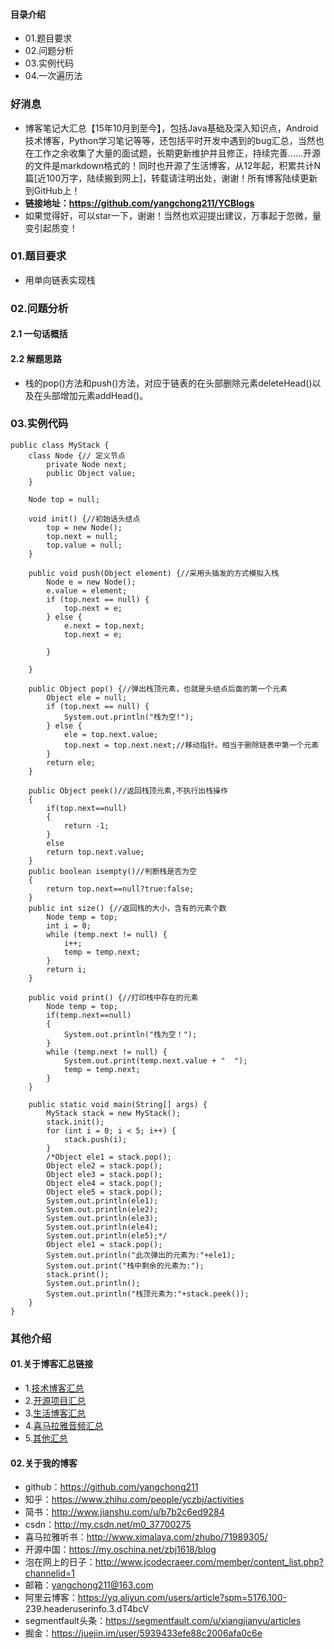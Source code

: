 #### 目录介绍
- 01.题目要求
- 02.问题分析
- 03.实例代码
- 04.一次遍历法



### 好消息
- 博客笔记大汇总【15年10月到至今】，包括Java基础及深入知识点，Android技术博客，Python学习笔记等等，还包括平时开发中遇到的bug汇总，当然也在工作之余收集了大量的面试题，长期更新维护并且修正，持续完善……开源的文件是markdown格式的！同时也开源了生活博客，从12年起，积累共计N篇[近100万字，陆续搬到网上]，转载请注明出处，谢谢！所有博客陆续更新到GitHub上！
- **链接地址：https://github.com/yangchong211/YCBlogs**
- 如果觉得好，可以star一下，谢谢！当然也欢迎提出建议，万事起于忽微，量变引起质变！




### 01.题目要求
- 用单向链表实现栈


### 02.问题分析
#### 2.1 一句话概括



#### 2.2 解题思路
- 栈的pop()方法和push()方法，对应于链表的在头部删除元素deleteHead()以及在头部增加元素addHead()。


### 03.实例代码
```
public class MyStack {
    class Node {// 定义节点
        private Node next;
        public Object value;
    }

    Node top = null;

    void init() {//初始话头结点
        top = new Node();
        top.next = null;
        top.value = null;
    }

    public void push(Object element) {//采用头插发的方式模拟入栈
        Node e = new Node();
        e.value = element;
        if (top.next == null) {
            top.next = e;
        } else {
            e.next = top.next;
            top.next = e;

        }

    }

    public Object pop() {//弹出栈顶元素，也就是头结点后面的第一个元素
        Object ele = null;
        if (top.next == null) {
            System.out.println("栈为空!");
        } else {
            ele = top.next.value;
            top.next = top.next.next;//移动指针。相当于删除链表中第一个元素
        }
        return ele;
    }
 
    public Object peek()//返回栈顶元素,不执行出栈操作
    {
        if(top.next==null)
        {
            return -1;
        }
        else
        return top.next.value;
    }
    public boolean isempty()//判断栈是否为空
    {
        return top.next==null?true:false;
    }
    public int size() {//返回栈的大小，含有的元素个数
        Node temp = top;
        int i = 0;
        while (temp.next != null) {
            i++;
            temp = temp.next;
        }
        return i;
    }

    public void print() {//打印栈中存在的元素
        Node temp = top;
        if(temp.next==null)
        {
            System.out.println("栈为空！");
        }
        while (temp.next != null) {
            System.out.print(temp.next.value + "  ");
            temp = temp.next;
        }
    }

    public static void main(String[] args) {
        MyStack stack = new MyStack();
        stack.init();
        for (int i = 0; i < 5; i++) {
            stack.push(i);
        }
        /*Object ele1 = stack.pop();
        Object ele2 = stack.pop();
        Object ele3 = stack.pop();
        Object ele4 = stack.pop();
        Object ele5 = stack.pop();
        System.out.println(ele1);
        System.out.println(ele2);
        System.out.println(ele3);
        System.out.println(ele4);
        System.out.println(ele5);*/
        Object ele1 = stack.pop();
        System.out.println("此次弹出的元素为:"+ele1);
        System.out.print("栈中剩余的元素为:");
        stack.print();
        System.out.println();
        System.out.println("栈顶元素为:"+stack.peek());
    }
}
```



### 其他介绍
#### 01.关于博客汇总链接
- 1.[技术博客汇总](https://www.jianshu.com/p/614cb839182c)
- 2.[开源项目汇总](https://blog.csdn.net/m0_37700275/article/details/80863574)
- 3.[生活博客汇总](https://blog.csdn.net/m0_37700275/article/details/79832978)
- 4.[喜马拉雅音频汇总](https://www.jianshu.com/p/f665de16d1eb)
- 5.[其他汇总](https://www.jianshu.com/p/53017c3fc75d)



#### 02.关于我的博客
- github：https://github.com/yangchong211
- 知乎：https://www.zhihu.com/people/yczbj/activities
- 简书：http://www.jianshu.com/u/b7b2c6ed9284
- csdn：http://my.csdn.net/m0_37700275
- 喜马拉雅听书：http://www.ximalaya.com/zhubo/71989305/
- 开源中国：https://my.oschina.net/zbj1618/blog
- 泡在网上的日子：http://www.jcodecraeer.com/member/content_list.php?channelid=1
- 邮箱：yangchong211@163.com
- 阿里云博客：https://yq.aliyun.com/users/article?spm=5176.100- 239.headeruserinfo.3.dT4bcV
- segmentfault头条：https://segmentfault.com/u/xiangjianyu/articles
- 掘金：https://juejin.im/user/5939433efe88c2006afa0c6e




